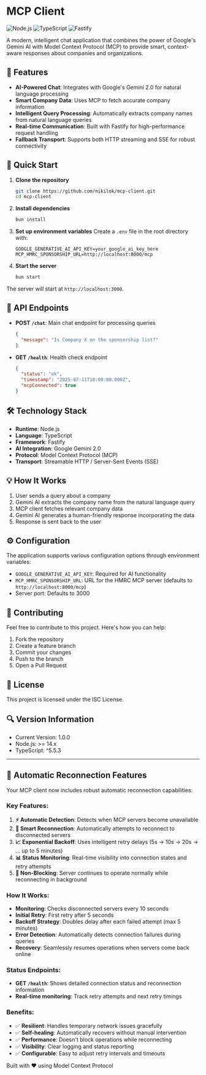 # MCP Client

![Node.js](https://img.shields.io/badge/Node.js-339933?style=for-the-badge&logo=nodedotjs&logoColor=white)
![TypeScript](https://img.shields.io/badge/TypeScript-007ACC?style=for-the-badge&logo=typescript&logoColor=white)
![Fastify](https://img.shields.io/badge/Fastify-000000?style=for-the-badge&logo=fastify&logoColor=white)

A modern, intelligent chat application that combines the power of Google's Gemini AI with Model Context Protocol (MCP) to provide smart, context-aware responses about companies and organizations.

## 🌟 Features

- **AI-Powered Chat**: Integrates with Google's Gemini 2.0 for natural language processing
- **Smart Company Data**: Uses MCP to fetch accurate company information
- **Intelligent Query Processing**: Automatically extracts company names from natural language queries
- **Real-time Communication**: Built with Fastify for high-performance request handling
- **Fallback Transport**: Supports both HTTP streaming and SSE for robust connectivity

## 🚀 Quick Start

1. **Clone the repository**

   ```bash
   git clone https://github.com/nikilok/mcp-client.git
   cd mcp-client
   ```

2. **Install dependencies**

   ```bash
   bun install
   ```

3. **Set up environment variables**
   Create a `.env` file in the root directory with:

   ```env
   GOOGLE_GENERATIVE_AI_API_KEY=your_google_ai_key_here
   MCP_HMRC_SPONSORSHIP_URL=http://localhost:8000/mcp
   ```

4. **Start the server**
   ```bash
   bun start
   ```

The server will start at `http://localhost:3000`.

## 🔌 API Endpoints

- **POST `/chat`**: Main chat endpoint for processing queries

  ```json
  {
    "message": "Is Company X on the sponsorship list?"
  }
  ```

- **GET `/health`**: Health check endpoint
  ```json
  {
    "status": "ok",
    "timestamp": "2025-07-11T10:00:00.000Z",
    "mcpConnected": true
  }
  ```

## 🛠 Technology Stack

- **Runtime**: Node.js
- **Language**: TypeScript
- **Framework**: Fastify
- **AI Integration**: Google Gemini 2.0
- **Protocol**: Model Context Protocol (MCP)
- **Transport**: Streamable HTTP / Server-Sent Events (SSE)

## 💡 How It Works

1. User sends a query about a company
2. Gemini AI extracts the company name from the natural language query
3. MCP client fetches relevant company data
4. Gemini AI generates a human-friendly response incorporating the data
5. Response is sent back to the user

## ⚙️ Configuration

The application supports various configuration options through environment variables:

- `GOOGLE_GENERATIVE_AI_API_KEY`: Required for AI functionality
- `MCP_HMRC_SPONSORSHIP_URL`: URL for the HMRC MCP server (defaults to `http://localhost:8000/mcp`)
- Server port: Defaults to 3000

## 🤝 Contributing

Feel free to contribute to this project. Here's how you can help:

1. Fork the repository
2. Create a feature branch
3. Commit your changes
4. Push to the branch
5. Open a Pull Request

## 📝 License

This project is licensed under the ISC License.

## 🔍 Version Information

- Current Version: 1.0.0
- Node.js: >= 14.x
- TypeScript: ^5.5.3

---

## 🔄 **Automatic Reconnection Features**

Your MCP client now includes robust automatic reconnection capabilities:

### **Key Features:**

1. **⚡ Automatic Detection**: Detects when MCP servers become unavailable
2. **🔄 Smart Reconnection**: Automatically attempts to reconnect to disconnected servers
3. **📈 Exponential Backoff**: Uses intelligent retry delays (5s → 10s → 20s → ... up to 5 minutes)
4. **📊 Status Monitoring**: Real-time visibility into connection states and retry attempts
5. **🚀 Non-Blocking**: Server continues to operate normally while reconnecting in background

### **How It Works:**

- **Monitoring**: Checks disconnected servers every 10 seconds
- **Initial Retry**: First retry after 5 seconds
- **Backoff Strategy**: Doubles delay after each failed attempt (max 5 minutes)
- **Error Detection**: Automatically detects connection failures during queries
- **Recovery**: Seamlessly resumes operations when servers come back online

### **Status Endpoints:**

- **GET `/health`**: Shows detailed connection status and reconnection information
- **Real-time monitoring**: Track retry attempts and next retry timings

### **Benefits:**

- ✅ **Resilient**: Handles temporary network issues gracefully
- ✅ **Self-healing**: Automatically recovers without manual intervention
- ✅ **Performance**: Doesn't block operations while reconnecting
- ✅ **Visibility**: Clear logging and status reporting
- ✅ **Configurable**: Easy to adjust retry intervals and timeouts

Built with ❤️ using Model Context Protocol
